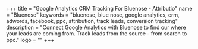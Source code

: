 +++
title = "Google Analytics CRM Tracking For Bluenose - Attributio"
name = "Bluenose"
keywords = "bluenose, blue nose, google analytics, crm, adwords, facebook, ppc, attribution, track leads, conversion tracking"
description = "Connect Google Analytics with Bluenose to find our where your leads are coming from. Track leads from the source - from search to ppc."
logo = ""
+++
